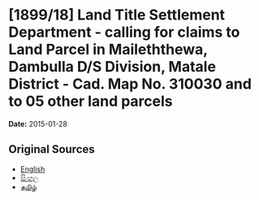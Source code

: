 # [1899/18] Land Title Settlement Department - calling for claims to Land Parcel in Maileththewa, Dambulla D/S Division, Matale District - Cad. Map No. 310030 and to 05 other land parcels

**Date:** 2015-01-28

## Original Sources

- [English](https://documents.gov.lk/view/extra-gazettes/2015/1/1899-18_E.pdf)
- [සිංහල](https://documents.gov.lk/view/extra-gazettes/2015/1/1899-18_S.pdf)
- [தமிழ்](https://documents.gov.lk/view/extra-gazettes/2015/1/1899-18_T.pdf)
